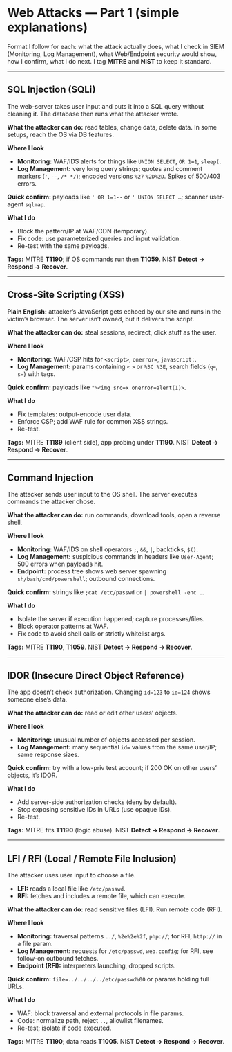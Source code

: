 # Web Attacks — Part 1 (simple explanations)

Format I follow for each: what the attack actually does, what I check in SIEM (Monitoring, Log Management), what Web/Endpoint security would show, how I confirm, what I do next. I tag **MITRE** and **NIST** to keep it standard.

---

## SQL Injection (SQLi)

The web-server takes user input and puts it into a SQL query without cleaning it. The database then runs what the attacker wrote.

**What the attacker can do:** read tables, change data, delete data. In some setups, reach the OS via DB features.

**Where I look**
- **Monitoring:** WAF/IDS alerts for things like `UNION SELECT`, `OR 1=1`, `sleep(`.
- **Log Management:** very long query strings; quotes and comment markers (`'`, `--`, `/* */`); encoded versions `%27` `%2D%2D`. Spikes of 500/403 errors.

**Quick confirm:** payloads like `' OR 1=1--` or `' UNION SELECT …`; scanner user-agent `sqlmap`.

**What I do**
- Block the pattern/IP at WAF/CDN (temporary).
- Fix code: use parameterized queries and input validation.
- Re-test with the same payloads.

**Tags:** MITRE **T1190**; if OS commands run then **T1059**. NIST **Detect → Respond → Recover**.

---

## Cross-Site Scripting (XSS)

**Plain English:** attacker’s JavaScript gets echoed by our site and runs in the victim’s browser. The server isn’t owned, but it delivers the script.

**What the attacker can do:** steal sessions, redirect, click stuff as the user.

**Where I look**
- **Monitoring:** WAF/CSP hits for `<script>`, `onerror=`, `javascript:`.
- **Log Management:** params containing `<` `>` or `%3C %3E`, search fields (`q=`, `s=`) with tags.

**Quick confirm:** payloads like `"><img src=x onerror=alert(1)>`.

**What I do**
- Fix templates: output-encode user data.
- Enforce CSP; add WAF rule for common XSS strings.
- Re-test.

**Tags:** MITRE **T1189** (client side), app probing under **T1190**. NIST **Detect → Respond → Recover**.

---

## Command Injection

The attacker sends user input to the OS shell. The server executes commands the attacker chose.

**What the attacker can do:** run commands, download tools, open a reverse shell.

**Where I look**
- **Monitoring:** WAF/IDS on shell operators `;`, `&&`, `|`, backticks, `$()`.
- **Log Management:** suspicious commands in headers like `User-Agent`; 500 errors when payloads hit.
- **Endpoint:** process tree shows web server spawning `sh/bash/cmd/powershell`; outbound connections.

**Quick confirm:** strings like `;cat /etc/passwd` or `| powershell -enc …`.

**What I do**
- Isolate the server if execution happened; capture processes/files.
- Block operator patterns at WAF.
- Fix code to avoid shell calls or strictly whitelist args.

**Tags:** MITRE **T1190**, **T1059**. NIST **Detect → Respond → Recover**.

---

## IDOR (Insecure Direct Object Reference)

The app doesn’t check authorization. Changing `id=123` to `id=124` shows someone else’s data.

**What the attacker can do:** read or edit other users’ objects.

**Where I look**
- **Monitoring:** unusual number of objects accessed per session.
- **Log Management:** many sequential `id=` values from the same user/IP; same response sizes.

**Quick confirm:** try with a low-priv test account; if 200 OK on other users’ objects, it’s IDOR.

**What I do**
- Add server-side authorization checks (deny by default).
- Stop exposing sensitive IDs in URLs (use opaque IDs).
- Re-test.

**Tags:** MITRE fits **T1190** (logic abuse). NIST **Detect → Respond → Recover**.

---

## LFI / RFI (Local / Remote File Inclusion)

 The attacker uses user input to choose a file.  
- **LFI:** reads a local file like `/etc/passwd`.  
- **RFI:** fetches and includes a remote file, which can execute.

**What the attacker can do:** read sensitive files (LFI). Run remote code (RFI).

**Where I look**
- **Monitoring:** traversal patterns `../`, `%2e%2e%2f`, `php://`; for RFI, `http://` in a file param.
- **Log Management:** requests for `/etc/passwd`, `web.config`; for RFI, see follow-on outbound fetches.
- **Endpoint (RFI):** interpreters launching, dropped scripts.

**Quick confirm:** `file=../../../../etc/passwd%00` or params holding full URLs.

**What I do**
- WAF: block traversal and external protocols in file params.
- Code: normalize path, reject `..`, allowlist filenames.
- Re-test; isolate if code executed.

**Tags:** MITRE **T1190**; data reads **T1005**. NIST **Detect → Respond → Recover**.
